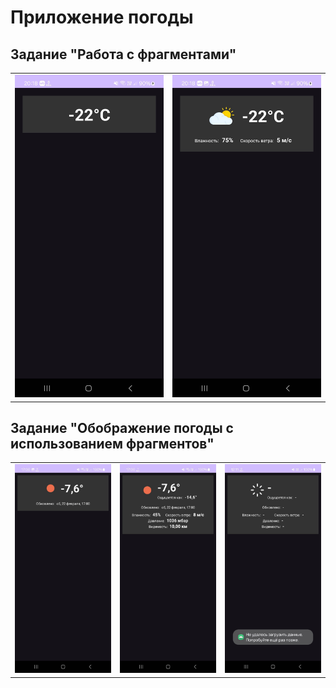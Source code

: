 # Приложение погоды

## Задание "Работа с фрагментами"

<table>
    <tr>
        <td><img src="images/1_1.jpg" width=360></td>
        <td><img src="images/1_2.jpg" width=360></td>
    </tr>
</table>

## Задание "Обображение погоды с использованием фрагментов"

<table>
    <tr>
        <td><img src="images/2_1.jpg" width=360></td>
        <td><img src="images/2_2.jpg" width=360></td>
        <td><img src="images/2_3.jpg" width=360></td>
    </tr>
</table>